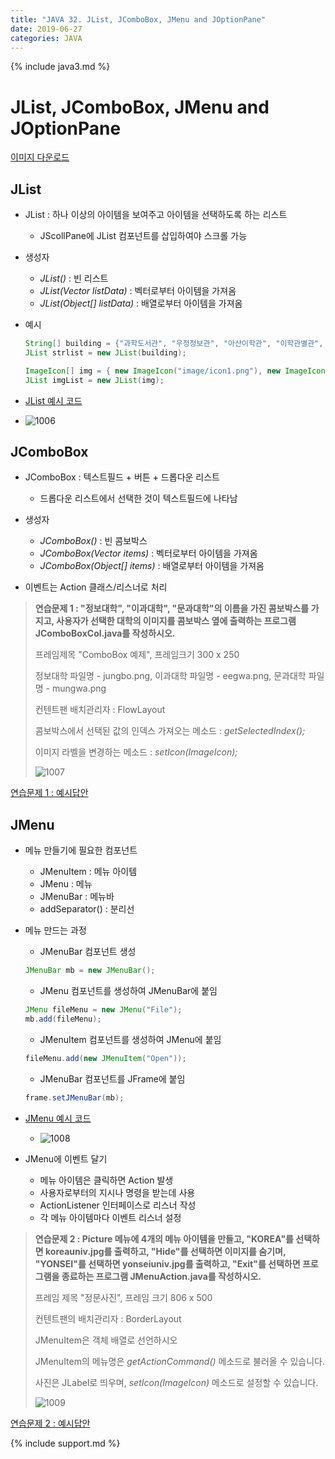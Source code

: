 ```yaml
---
title: "JAVA 32. JList, JComboBox, JMenu and JOptionPane"
date: 2019-06-27
categories: JAVA
---
```


{% include java3.md %}

# JList, JComboBox, JMenu and JOptionPane

[이미지 다운로드](https://github.com/DetegiCE/JavaStudy/tree/master/chapter10/image)

## JList

* JList : 하나 이상의 아이템을 보여주고 아이템을 선택하도록 하는 리스트
  * JScollPane에 JList 컴포넌트를 삽입하여야 스크롤 가능
  
* 생성자
  * *JList()* : 빈 리스트
  * *JList(Vector listData)* : 벡터로부터 아이템을 가져옴
  * *JList(Object[] listData)* : 배열로부터 아이템을 가져옴
  
* 예시

  ~~~java
  String[] building = {"과학도서관", "우정정보관", "아산이학관", "이학관별관", "애기능학생회관", "애기능생활관", "창의관", "하나과학관"};
  JList strlist = new JList(building);
  ~~~

  ~~~java
  ImageIcon[] img = { new ImageIcon("image/icon1.png"), new ImageIcon("image/icon2.png"), new ImageIcon("image/icon3.png") };
  JList imgList = new JList(img);
  ~~~
  
* [JList 예시 코드](https://github.com/DetegiCE/JavaStudy/blob/master/chapter10/JListEx.java)

* ![1006](https://user-images.githubusercontent.com/26007107/60231740-45527a80-98d5-11e9-98ca-23d9fcdc028c.png)


## JComboBox

* JComboBox : 텍스트필드 + 버튼 + 드롭다운 리스트
  * 드롭다운 리스트에서 선택한 것이 텍스트필드에 나타남
  
* 생성자
  * *JComboBox()* : 빈 콤보박스
  * *JComboBox(Vector items)* : 벡터로부터 아이템을 가져옴
  * *JComboBox(Object[] items)* : 배열로부터 아이템을 가져옴
  
* 이벤트는 Action 클래스/리스너로 처리
  
> **연습문제 1 : "정보대학", "이과대학", "문과대학"의 이름을 가진 콤보박스를 가지고, 사용자가 선택한 대학의 이미지를 콤보박스 옆에 출력하는 프로그램 JComboBoxCol.java를 작성하시오.**
>
> 프레임제목 "ComboBox 예제", 프레임크기 300 x 250
>
> 정보대학 파일명 - jungbo.png, 이과대학 파일명 - eegwa.png, 문과대학 파일명 - mungwa.png
> 
> 컨텐트팬 배치관리자 : FlowLayout
>
> 콤보박스에서 선택된 값의 인덱스 가져오는 메소드 : *getSelectedIndex();*
>
> 이미지 라벨을 변경하는 메소드 : *setIcon(ImageIcon);*
>
> ![1007](https://user-images.githubusercontent.com/26007107/60232473-b2670f80-98d7-11e9-8824-73ca173074e2.png)

[연습문제 1 : 예시답안](https://github.com/DetegiCE/JavaStudy/blob/master/chapter10/JComboBoxCol.java)


## JMenu

* 메뉴 만들기에 필요한 컴포넌트
  * JMenuItem : 메뉴 아이템
  * JMenu : 메뉴
  * JMenuBar : 메뉴바
  * addSeparator() : 분리선
  
* 메뉴 만드는 과정
  * JMenuBar 컴포넌트 생성
  
  ~~~java
  JMenuBar mb = new JMenuBar();
  ~~~
  
  * JMenu 컴포넌트를 생성하여 JMenuBar에 붙임
  
  ~~~java
  JMenu fileMenu = new JMenu("File");
  mb.add(fileMenu);
  ~~~
  
  * JMenuItem 컴포넌트를 생성하여 JMenu에 붙임
  
  ~~~java
  fileMenu.add(new JMenuItem("Open"));
  ~~~
  
  * JMenuBar 컴포넌트를 JFrame에 붙임
  
  ~~~java
  frame.setJMenuBar(mb);
  ~~~
  
* [JMenu 예시 코드](https://github.com/DetegiCE/JavaStudy/blob/master/chapter10/JMenuEx.java)
  * ![1008](https://user-images.githubusercontent.com/26007107/60235071-7b95f700-98e1-11e9-9583-3de2c5a71a64.png)

* JMenu에 이벤트 달기
  * 메뉴 아이템은 클릭하면 Action 발생
  * 사용자로부터의 지시나 명령을 받는데 사용
  * ActionListener 인터페이스로 리스너 작성
  * 각 메뉴 아이템마다 이벤트 리스너 설정
  
> **연습문제 2 : Picture 메뉴에 4개의 메뉴 아이템을 만들고, "KOREA"를 선택하면 koreauniv.jpg를 출력하고, "Hide"를 선택하면 이미지를 숨기며, "YONSEI"를 선택하면 yonseiuniv.jpg를 출력하고, "Exit"를 선택하면 프로그램을 종료하는 프로그램 JMenuAction.java를 작성하시오.**
>
> 프레임 제목 "정문사진", 프레임 크기 806 x 500
>
> 컨텐트팬의 배치관리자 : BorderLayout
>
> JMenuItem은 객체 배열로 선언하시오
>
> JMenuItem의 메뉴명은 *getActionCommand()* 메소드로 불러올 수 있습니다.
>
> 사진은 JLabel로 띄우며, *setIcon(ImageIcon)* 메소드로 설정할 수 있습니다.
>
> ![1009](https://user-images.githubusercontent.com/26007107/60235804-f5c77b00-98e3-11e9-8909-28c5aaba3068.png)

[연습문제 2 : 예시답안](https://github.com/DetegiCE/JavaStudy/blob/master/chapter10/JMenuAction.java)





{% include support.md %}
